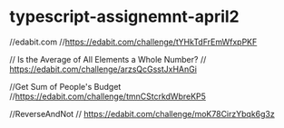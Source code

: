 # typescript-assignemnt-april2

//edabit.com
//https://edabit.com/challenge/tYHkTdFrEmWfxpPKF

// Is the Average of All Elements a Whole Number?
// https://edabit.com/challenge/arzsQcGsstJxHAnGi

//Get Sum of People's Budget
//https://edabit.com/challenge/tmnCStcrkdWbreKP5

//ReverseAndNot
// https://edabit.com/challenge/moK78CirzYbqk6g3z
